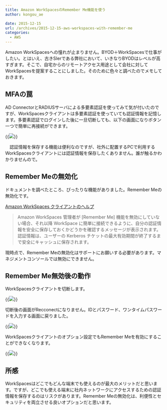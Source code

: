```yaml
---
title: Amazon WorkSpacesのRemember Me機能を使う
author: kongou_ae
date: 2015-12-15
url: /archives/2015-12-15-aws-workspaces-with-remember-me
categories:
  - AWS
---
```


Amazon WorkSpacesへの憧れが止まりません。BYOD＋WorkSpacesで仕事がしたい。とはいえ、古きSIerである弊社において、いきなりBYODはレベルが高すぎます。そこで、自宅からのリモートアクセス用途として会社に対してWorkSpacesを提案することにしました。そのために色々と調べたのでメモしておきます。

## MFAの罠

AD ConnectorとRADIUSサーバによる多要素認証を使ってみて気が付いたのですが、WorkSpacesクライアントは多要素認証を使っていても認証情報を記憶します。多要素認証でログインした後に一旦切断しても、以下の画面になりボタン一つで簡単に再接続ができます。

{{<img src="https://media.amazonwebservices.com/blog/2015/ws_client_reconnect_2.png">}}

　認証情報を保存する機能は便利なのですが、社外に配置するPCで利用するWorkSpacesクライアントには認証情報を保存したくありません。誰が触るかわかりませんので。

## Remember Meの無効化

ドキュメントを調べたところ、ぴったりな機能がありました。Remember Meの無効化です。


[Amazon WorkSpaces クライアントのヘルプ](http://docs.aws.amazon.com/ja_jp/workspaces/latest/adminguide/osx_client_help.htm)


> Amazon WorkSpaces 管理者が [Remember Me] 機能を無効にしていない場合、それ以降 WorkSpace に簡単に接続できるように、自分の認証情報を安全に保存しておくかどうかを確認するメッセージが表示されます。認証情報は、ユーザーの Kerberos チケットの最大有効期間が終了するまで安全にキャッシュに保存されます。

現時点で、Remember Meの無効化はサポートにお願いする必要があります。マネジメントコンソールでは無効にできません。

## Remember Me無効後の動作

WorkSpacesクライアントを切断します。

{{<img src="https://aimless.jp/blog/images/2015-12-15-002.png">}}

切断後の画面がRecconectになりません。IDとパスワード、ワンタイムパスワードを入力する画面に戻りました。

{{<img src="https://aimless.jp/blog/images/2015-12-15-003.png">}}

WorkSpacesクライアントのオプション設定でもRemember Meを有効にすることができなくなります。

{{<img src="https://aimless.jp/blog/images/2015-12-15-004.png">}}

## 所感

WorkSpacesはどこでもどんな端末でも使えるのが最大のメリットだと思います。ですが、どこでも使える端末に社内ネットワークにアクセスするための認証情報を保存するのはリスクがあります。Remember Meの無効化は、利便性とセキュリティを両立させる良いオプションだと思います。
